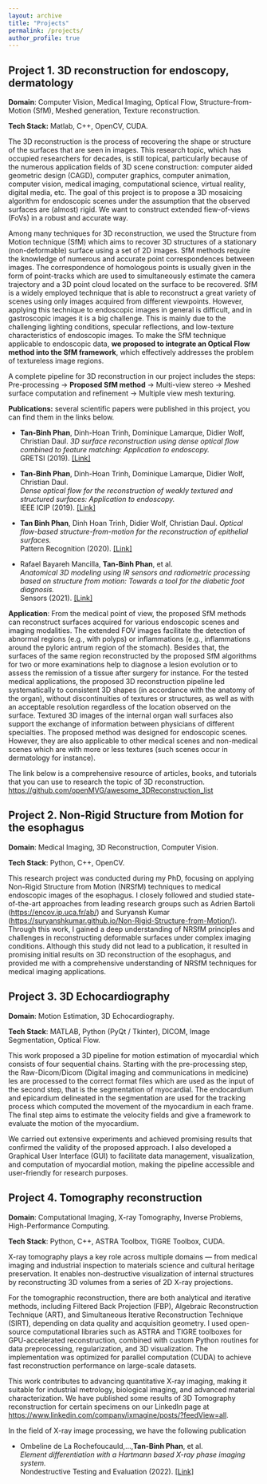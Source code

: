 ```yaml
---
layout: archive
title: "Projects"
permalink: /projects/
author_profile: true
---
```


## Project 1. 3D reconstruction for endoscopy, dermatology 
**Domain**: Computer Vision, Medical Imaging, Optical Flow, Structure-from-Motion (SfM), Meshed generation, Texture reconstruction. 

**Tech Stack:** Matlab, C++, OpenCV, CUDA.

The 3D reconstruction is the process of recovering the shape or structure of the
surfaces that are seen in images. This research topic, which has occupied researchers
for decades, is still topical, particularly because of the numerous application fields
of 3D scene construction: computer aided geometric design (CAGD), computer
graphics, computer animation, computer vision, medical imaging, computational
science, virtual reality, digital media, etc. The goal of this project is to propose a 3D mosaicing algorithm for endoscopic scenes
under the assumption that the observed surfaces are (almost) rigid. We want to construct
extended fiew-of-views (FoVs) in a robust and accurate way.

Among many techniques for 3D reconstruction, we used the Structure from Motion technique (SfM)
which aims to recover 3D structures of a stationary (non-deformable) surface using
a set of 2D images. SfM methods require the knowledge of numerous and accurate
point correspondences between images. The correspondence of homologous points is
usually given in the form of point-tracks which are used to simultaneously estimate
the camera trajectory and a 3D point cloud located on the surface to be recovered.
SfM is a widely employed technique that is able to reconstruct a great variety of
scenes using only images acquired from different viewpoints. However, applying this technique to endoscopic images in general is difficult, and in gastroscopic images it is a big challenge.
This is mainly due to the challenging lighting conditions, specular reflections, and low-texture characteristics of endoscopic images.
To make the SfM technique applicable to endoscopic data, **we proposed to integrate an Optical Flow method into the SfM framework**, which effectively addresses the problem of textureless image regions.

A complete pipeline for 3D reconstruction in our project includes the steps: Pre-processing -> **Proposed SfM method** -> Multi-view stereo -> Meshed surface computation and refinement -> Multiple view mesh texturing.

**Publications:** several scientific papers were published in this project, you can find them in the links below.
- **Tan-Binh Phan**, Dinh-Hoan Trinh, Dominique Lamarque, Didier Wolf, Christian Daul. 
  *3D surface reconstruction using dense optical flow combined to feature matching: Application to endoscopy.*  
  GRETSI (2019). [[Link]](https://hal.science/hal-02271615/)

- **Tan-Binh Phan**, Dinh-Hoan Trinh, Dominique Lamarque, Didier Wolf, Christian Daul.  
  *Dense optical flow for the reconstruction of weakly textured and structured surfaces: Application to endoscopy.*  
  IEEE ICIP (2019). [[Link]](https://ieeexplore.ieee.org/abstract/document/8802948)

- **Tan Binh Phan**, Dinh Hoan Trinh, Didier Wolf, Christian Daul. 
  *Optical flow-based structure-from-motion for the reconstruction of epithelial surfaces.*  
  Pattern Recognition (2020). [[Link]](https://www.sciencedirect.com/science/article/abs/pii/S0031320320301941)

- Rafael Bayareh Mancilla, **Tan-Binh Phan**, et al.  
  *Anatomical 3D modeling using IR sensors and radiometric processing based on structure from motion: Towards a tool for the diabetic foot diagnosis.*  
  Sensors (2021). [[Link]](https://www.mdpi.com/1424-8220/21/11/3918)
  
**Application**: From the medical point of view, the proposed SfM methods can reconstruct surfaces acquired for various endoscopic scenes and imaging modalities. The extended
FOV images facilitate the detection of abnormal regions (e.g., with polyps) or inflammations (e.g., inflammations around the pyloric antrum region of the stomach).
Besides that, the surfaces of the same region reconstructed by the proposed SfM algorithms for two or more examinations help to diagnose a lesion evolution or to assess
the remission of a tissue after surgery for instance. For the tested medical applications, the proposed 3D reconstruction pipeline led systematically to consistent
3D shapes (in accordance with the anatomy of the organ), without discontinuities of textures or structures, as well as with an acceptable resolution regardless of the
location observed on the surface. Textured 3D images of the internal organ wall surfaces also support the exchange of information between physicians of different
specialties. The proposed method was designed for endoscopic scenes. However, they are also applicable to other medical scenes and non-medical scenes which are with more or less textures (such scenes occur in dermatology for instance). 

The link below is a comprehensive resource of articles, books, and tutorials that you can use to research the topic of 3D reconstruction.
https://github.com/openMVG/awesome_3DReconstruction_list

## Project 2. Non-Rigid Structure from Motion for the esophagus
**Domain**: Medical Imaging, 3D Reconstruction, Computer Vision.

**Tech Stack**: Python, C++, OpenCV.

This research project was conducted during my PhD, focusing on applying Non-Rigid Structure from Motion (NRSfM) techniques to medical endoscopic images of the esophagus.
I closely followed and studied state-of-the-art approaches from leading research groups such as Adrien Bartoli (https://encov.ip.uca.fr/ab/) and Suryansh Kumar (https://suryanshkumar.github.io/Non-Rigid-Structure-from-Motion/).
Through this work, I gained a deep understanding of NRSfM principles and challenges in reconstructing deformable surfaces under complex imaging conditions.
Although this study did not lead to a publication, it resulted in promising initial results on 3D reconstruction of the esophagus, and provided me with a comprehensive understanding of NRSfM techniques for medical imaging applications.

## Project 3. 3D Echocardiography
**Domain**: Motion Estimation, 3D Echocardiography.

**Tech Stack**: MATLAB, Python (PyQt / Tkinter), DICOM, Image Segmentation, Optical Flow.

This work proposed a 3D pipeline for motion estimation of myocardial which consists of four sequential chains. Starting with the pre-processing step, the Raw-Dicom/Dicom (Digital imaging and communications in medicine) les are processed to the correct format files which are used as the input of the second step, that is the segmentation of myocardial.
The endocardium and epicardium delineated in the segmentation are used for the tracking process which computed the movement of the myocardium in each frame. The final step aims to estimate the velocity fields and give a framework to evaluate the motion of the myocardium.

We carried out extensive experiments and achieved promising results that confirmed the validity of the proposed approach.
I also developed a Graphical User Interface (GUI) to facilitate data management, visualization, and computation of myocardial motion, making the pipeline accessible and user-friendly for research purposes.

## Project 4. Tomography reconstruction
**Domain**: Computational Imaging, X-ray Tomography, Inverse Problems, High-Performance Computing.

**Tech Stack**: Python, C++, ASTRA Toolbox, TIGRE Toolbox, CUDA.

X-ray tomography plays a key role across multiple domains — from medical imaging and industrial inspection to materials science and cultural heritage preservation. It enables non-destructive visualization of internal structures by reconstructing 3D volumes from a series of 2D X-ray projections.

For the tomographic reconstruction, there are both analytical and iterative methods, including Filtered Back Projection (FBP), Algebraic Reconstruction Technique (ART), and Simultaneous Iterative Reconstruction Technique (SIRT), depending on data quality and acquisition geometry.
I used open-source computational libraries such as ASTRA and TIGRE toolboxes for GPU-accelerated reconstruction, combined with custom Python routines for data preprocessing, regularization, and 3D visualization.
The implementation was optimized for parallel computation (CUDA) to achieve fast reconstruction performance on large-scale datasets.

This work contributes to advancing quantitative X-ray imaging, making it suitable for industrial metrology, biological imaging, and advanced material characterization. We have published some results of 3D Tomography reconstruction for certain specimens on our Linkedln page at https://www.linkedin.com/company/ixmagine/posts/?feedView=all.

In the field of X-ray image processing, we have the following publication

- Ombeline de La Rochefoucauld,...,**Tan-Binh Phan**, et al.  
  *Element differentiation with a Hartmann based X-ray phase imaging system.*  
  Nondestructive Testing and Evaluation (2022). [[Link]](https://doi.org/10.1080/10589759.2022.2095383)

